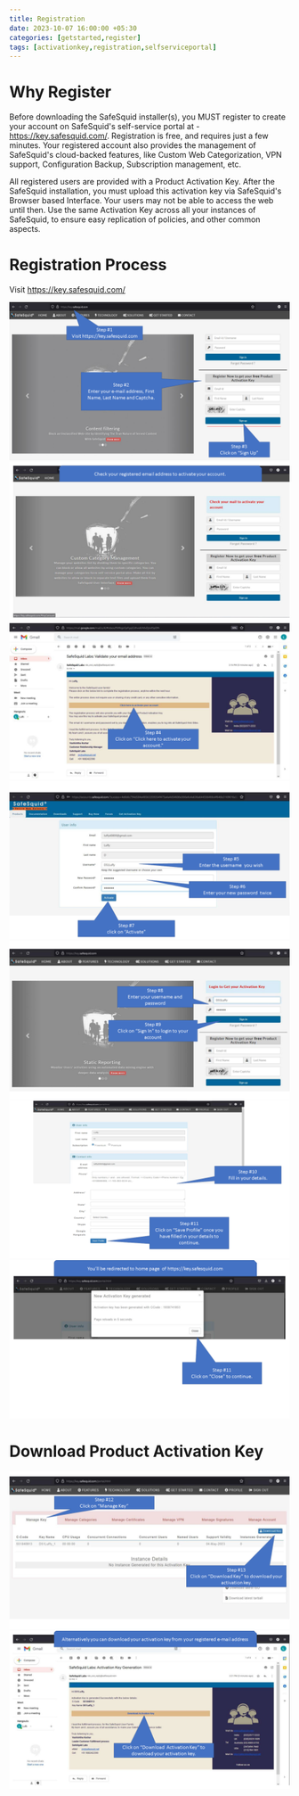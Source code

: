 ```yaml
---
title: Registration
date: 2023-10-07 16:00:00 +05:30
categories: [getstarted,register]
tags: [activationkey,registration,selfserviceportal]
---
```


# Why Register

Before downloading the SafeSquid installer(s), you MUST register to create your account on SafeSquid's self-service portal at - https://key.safesquid.com/. Registration is free, and requires just a few minutes. Your registered account also provides the management of SafeSquid's cloud-backed features, like Custom Web Categorization, VPN support, Configuration Backup, Subscription management, etc.

All registered users are provided with a Product Activation Key. After the SafeSquid installation, you must upload this activation key via SafeSquid's Browser based Interface. Your users may not be able to access the web until then. Use the same Activation Key across all your instances of SafeSquid, to ensure easy replication of policies, and other common aspects.

# Registration Process

Visit https://key.safesquid.com/

![go to key.safesquid.com and register](/images/registration_process/Slide1.png)
![go to key.safesquid.com and register](/images/registration_process/Slide2.PNG "step1")
![go to key.safesquid.com and register](/images/registration_process/Slide3.PNG "step1")
![go to key.safesquid.com and register](/images/registration_process/Slide4.PNG "step1")
![go to key.safesquid.com and register](/images/registration_process/Slide5.PNG "step1")
![go to key.safesquid.com and register](/images/registration_process/Slide6.PNG "step1")
![go to key.safesquid.com and register](/images/registration_process/Slide7.PNG "step1")
# Download Product Activation Key
![go to key.safesquid.com and register](/images/registration_process/Slide8.PNG "step1")
![go to key.safesquid.com and register](/images/registration_process/Slide9.PNG "step1")
